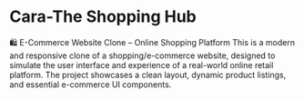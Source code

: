 # Cara-The Shopping Hub
🛍️ E-Commerce Website Clone – Online Shopping Platform This is a modern and responsive clone of a shopping/e-commerce website, designed to simulate the user interface and experience of a real-world online retail platform. The project showcases a clean layout, dynamic product listings, and essential e-commerce UI components.
